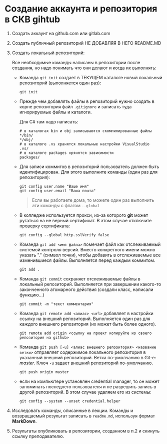# Создание аккаунта и репозитория в СКВ gihtub

1. Создать аккаунт на github.com или gitlab.com

2. Создать публичный репозиторий НЕ ДОБАВЛЯЯ В НЕГО README.MD

3. Создать локальный репозиторий:

    Все необходимые команды написаны в репозитории после создания, но надо понимать что они делают и когда их выполнять:

    * Команда `git init` создает в ТЕКУЩЕМ каталоге новый локальный репозиторий (выполняется один раз):

        ```
        git init
        ```

    * Прежде чем добавлять файлы в репозиторий нужно создать в корне репозитория файл `.gitignore` и записать туда игнорируемые файлы и каталоги.

        Для C# там надо написать:

        ```
        # в каталогах bin и obj записываются скомпилированные файлы
        */bin/
        */obj/
        # в каталоге .vs хранятся локальные настройки VisualStudio
        .vs/
        # в каталоге packages хрянятся зависимости
        packages/
        ```

    * Для записи коммитов в репозиторий пользователь должен быть идентифицирован. Для этого выполните команды (один раз для репозитория):

        ```
        git config user.name "Ваше имя"
        git config user.email "Ваша почта"
        ```

        >Если вы работаете дома, то можете один раз выполнить эти команды с флагом `--global`

    * В колледже используется прокси, из-за которого **git** может ругаться на не верный сертификат. В этом случае отключите проверку сертификата:

        ```
        git config --global http.sslVerify false
        ```

    * Команда `git add <имя файла>` помечает файл как отслеживаемый системой контроля версий. Вместо конкретного имени можно указать "." (символ точки), чтобы добавить в отслеживаемые все изменившиеся файлы. Выполняется перед каждым коммитом.

        ```
        git add .
        ```

    * Команда `git commit` сохраняет отслеживаемые файлы в локальный репозиторий. Выполняется при завершении какого-то законченного атомарного действия (создали класс, написали функцию...)

        ```
        git commit -m "текст комментария"
        ```

    * Команда `git remote add <алиас> <url>` добавляет в настройки ссылку на внешний репозиторий. Выполняется один раз для каждого внешнего репозитория (их может быть более одного).

        ```
        git remote add origin <ссылку на проект копируйте из своего репозитория на github>
        ```

    * Команда `git push [-u] <алиас внешнего репозитория> <название ветки>` отправляет содержимое локального репозитория в указанный внешний репозиторий. Ветка по-умолчанию в Git-е: *master*. Ключ `-u` задает внешний репозиторий по-умолчанию.

        ```
        git push origin master
        ``` 

    * если на компьютере установлен credential manager, то он может запоминать последнего пользователя и не разрешить запись в другой репозиторий. В этом случае удаляем его из системы:

        ```
        git config --system --unset credential.helper
        ```

4. Исследовать команды, описанные в лекции. Команды и возвращаемый результат записать в `readme.md`, используя формат **MarkDown**.

5. Результаты опубликовать в репозитории, созданном в п.2 и скинуть ссылку преподавателю.